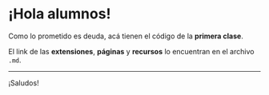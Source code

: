 # ¡Hola alumnos!

Como lo prometido es deuda, acá tienen el código de la **primera clase**.

El link de las **extensiones**, **páginas** y **recursos** lo encuentran en el archivo `.md`.

---

¡Saludos!
